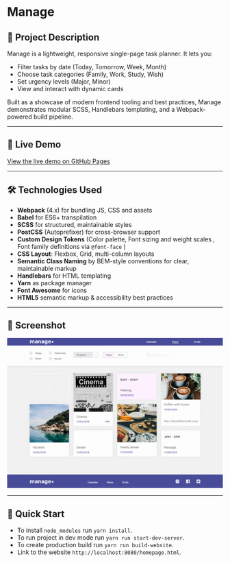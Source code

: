 # Manage

## 🚀 Project Description

Manage is a lightweight, responsive single-page task planner. It lets you:
- Filter tasks by date (Today, Tomorrow, Week, Month)  
- Choose task categories (Family, Work, Study, Wish)  
- Set urgency levels (Major, Minor)  
- View and interact with dynamic cards  

Built as a showcase of modern frontend tooling and best practices, Manage demonstrates modular SCSS, Handlebars templating, and a Webpack-powered build pipeline.

---

## 🔗 Live Demo

[View the live demo on GitHub Pages](https://taracamary.github.io/manage-site/)

---

## 🛠️ Technologies Used

- **Webpack** (4.x) for bundling JS, CSS and assets  
- **Babel** for ES6+ transpilation  
- **SCSS** for structured, maintainable styles  
- **PostCSS** (Autoprefixer) for cross-browser support  
- **Custom Design Tokens** (Color palette, Font sizing and weight scales , Font family definitions via `@font-face` )  
- **CSS Layout**: Flexbox, Grid, multi-column layouts
- **Semantic Class Naming** by BEM-style conventions for clear, maintainable markup
- **Handlebars** for HTML templating  
- **Yarn** as package manager  
- **Font Awesome** for icons  
- **HTML5** semantic markup & accessibility best practices

---

## 📸 Screenshot

![Manage Screenshot](assets/screenshot.jpg)

---

## 🚀 Quick Start

- To install `node_modules` run `yarn install`.
- To run project in dev mode run `yarn run start-dev-server`.
- To create production build run `yarn run build-website`.
- Link to the website `http://localhost:8080/homepage.html`.
